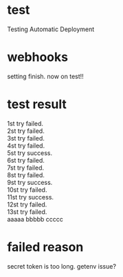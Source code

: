 # test
Testing Automatic Deployment

# webhooks
setting finish.
now on test!!

# test result
1st try failed.  
2st try failed.  
3st try failed.  
4st try failed.  
5st try success.  
6st try failed.  
7st try failed.  
8st try failed.  
9st try success.  
10st try failed.  
11st try success.  
12st try failed.  
13st try failed.  
aaaaa
bbbbb
ccccc

# failed reason
secret token is too long.
getenv issue?
